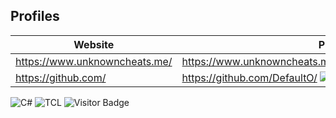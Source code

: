 ## Profiles

Website | Profile
------------ | -------------
https://www.unknowncheats.me/ | https://www.unknowncheats.me/forum/members/1789783.html
https://github.com/ | https://github.com/DefaultO/ ![Github Stats](https://github-readme-stats.vercel.app/api?username=DefaultO&theme=default&count_private=true&show_icons=false&include_all_commits=true)

![C#](https://img.shields.io/badge/coding%20in-C%23-blue)
![TCL](https://img.shields.io/badge/coding%20in-tcl-blue)
![Visitor Badge](https://visitor-badge.laobi.icu/badge?page_id=DefaultO.DefaultO)
